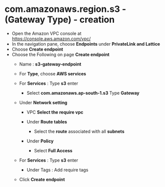 # com.amazonaws.region.s3 - (Gateway Type) - creation

- Open the Amazon VPC console at https://console.aws.amazon.com/vpc/
- In the navigation pane, choose **Endpoints** under __PrivateLink and Lattice__
- Choose **Create endpoint**
- Choose the Following on page __Create endpoint__
   - Name  : **s3-gateway-endpoint**
   - For **Type**, choose **AWS services**
   - For **Services** : Type **s3** enter
      - Select __com.amazonaws.ap-south-1.s3__ Type __Gateway__
      
     
   - Under **Network setting**
       - VPC **Select the require vpc**
         
     - Under **Route tables**
        - Select the **route** associated with all **subnets**

     - Under **Policy**
       - Select **Full Access**


   - For **Services** : Type **s3** enter
     -   Under Tags : Add require tags
    
   - Click **Create endpoint**
